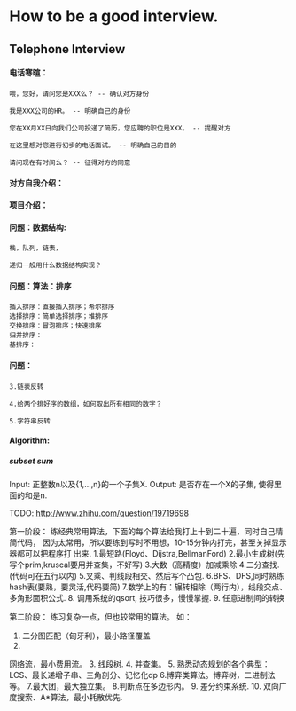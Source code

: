 # How to be a good interview.

## Telephone Interview

#### 电话寒暄：

    喂，您好，请问您是XXX么？ -- 确认对方身份
    
    我是XXX公司的HR。 -- 明确自己的身份
    
    您在XX月XX日向我们公司投递了简历，您应聘的职位是XXX。 -- 提醒对方
    
    在这里想对您进行初步的电话面试。 -- 明确自己的目的
    
    请问现在有时间么？ -- 征得对方的同意

#### 对方自我介绍：

#### 项目介绍：

#### 问题：数据结构:

    栈，队列，链表，

    递归一般用什么数据结构实现？

#### 问题：算法：排序

    插入排序：直接插入排序；希尔排序
    选择排序：简单选择排序；堆排序
    交换排序：冒泡排序；快速排序
    归并排序：
    基排序：

#### 问题：

    3.链表反转 
    
    4.给两个排好序的数组，如何取出所有相同的数字？
    
    5.字符串反转

#### Algorithm:

##### subset sum

Input: 正整数n以及{1,...,n}的一个子集X.
Output: 是否存在一个X的子集, 使得里面的和是n. 

TODO: http://www.zhihu.com/question/19719698 

第一阶段：
练经典常用算法，下面的每个算法给我打上十到二十遍，同时自己精简代码，
因为太常用，所以要练到写时不用想，10-15分钟内打完，甚至关掉显示器都可以把程序打
出来.
1.最短路(Floyd、Dijstra,BellmanFord)
2.最小生成树(先写个prim,kruscal要用并查集，不好写)
3.大数（高精度）加减乘除
4.二分查找. 
(代码可在五行以内)
5.叉乘、判线段相交、然后写个凸包.
6.BFS、DFS,同时熟练hash表(要熟，要灵活,代码要简)
7.数学上的有：辗转相除（两行内），线段交点、多角形面积公式.
8. 
调用系统的qsort, 技巧很多，慢慢掌握.
9. 任意进制间的转换

第二阶段：
练习复杂一点，但也较常用的算法。
如：
1. 二分图匹配（匈牙利），最小路径覆盖
2. 
网络流，最小费用流。
3. 线段树.
4. 并查集。
5. 
熟悉动态规划的各个典型：LCS、最长递增子串、三角剖分、记忆化dp
6.博弈类算法。博弈树，二进制法等。
7.最大团，最大独立集。
8.判断点在多边形内。
9. 
差分约束系统.
10. 双向广度搜索、A*算法，最小耗散优先.
    


